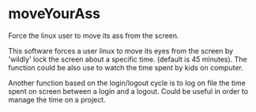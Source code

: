 # moveYourAss
Force the linux user to move its ass from the screen.

This software forces a user linux to move its eyes from the screen by 'wildly' lock the screen about a specific time. (default is 45 minutes).
The function could be also use to watch the time spent by kids on computer.

Another function based on the login/logout cycle is to log on file the time spent on screen between a login and a logout.
Could be useful in order to manage the time on a project.

